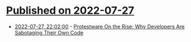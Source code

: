 # [Published on 2022-07-27](index.md)

* [2022-07-27, 22:02:00](https://developers.slashdot.org/story/22/07/27/2110246/protestware-on-the-rise-why-developers-are-sabotaging-their-own-code?utm_source=rss1.0mainlinkanon&utm_medium=feed) - [Protestware On the Rise: Why Developers Are Sabotaging Their Own Code](https://developers.slashdot.org/story/22/07/27/2110246/protestware-on-the-rise-why-developers-are-sabotaging-their-own-code?utm_source=rss1.0mainlinkanon&utm_medium=feed)
